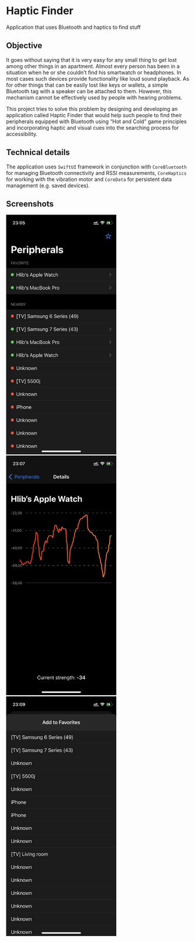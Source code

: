 # Haptic Finder
Application that uses Bluetooth and haptics to find stuff

## Objective
It goes without saying that it is very easy for any small thing to get lost among other things in an apartment. Almost every person has been in a situation when he or she couldn’t find his smartwatch or headphones. In most cases such devices provide functionality like loud sound playback. As for other things that can be easily lost like keys or wallets, a simple Bluetooth tag with a speaker can be attached to them. However, this mechanism cannot be effectively used by people with hearing problems.

This project tries to solve this problem by designing and developing an application called Haptic Finder that would help such people to find their peripherals equipped with Bluetooth using “Hot and Cold” game principles and incorporating haptic and visual cues into the searching process for accessibility.

## Technical details
The application uses `SwiftUI` framework in conjunction with `CoreBluetooth` for managing Bluetooth connectivity and RSSI measurements, `CoreHaptics` for working with the vibration motor and `CoreData` for persistent data management (e.g. saved devices).

## Screenshots
<img src="https://github.com/zengraf/haptic-finder/raw/main/screenshots/main_screen.png" alt="Main screen" width="300"> <img src="https://github.com/zengraf/haptic-finder/raw/main/screenshots/details_screen.png" alt="Details screen" width="300"> <img src="https://github.com/zengraf/haptic-finder/raw/main/screenshots/add_to_favorites.png" alt="Add to favorites" width="300">
